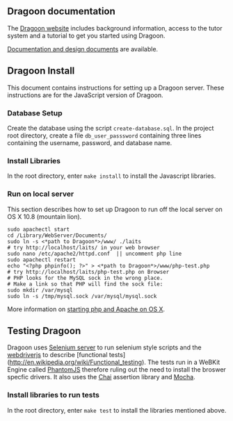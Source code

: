 ## Dragoon documentation ##

The [Dragoon website](http://dragoon.asu.edu) includes
background information, access to the tutor system and a
tutorial to get you started using Dragoon.

[Documentation and design documents](documentation/README.md) are
available.

## Dragoon Install ##

This document contains instructions for setting up a Dragoon server.
These instructions are for the JavaScript version of Dragoon.

### Database Setup ###

Create the database using the script `create-database.sql`.
In the project root directory, create a file `db_user_passsword`
containing three lines containing the username, password, and 
database name.

### Install Libraries ###

In the root directory, enter `make install` to install the Javascript
libraries.

### Run on local server ###

This section describes how to set up Dragoon to run off the 
local server on OS X 10.8 (mountain lion).

    sudo apachectl start
    cd /Library/WebServer/Documents/
    sudo ln -s <*path to Dragoon*>/www/ ./laits 
    # try http://localhost/laits/ in your web browser
    sudo nano /etc/apache2/httpd.conf  || uncomment php line
    sudo apachectl restart
    echo "<?php phpinfo(); ?>" > <*path to Dragoon*>/www/php-test.php 
    # try http://localhost/laits/php-test.php on Browser
	# PHP looks for the MySQL sock in the wrong place.
	# Make a link so that PHP will find the sock file:
	sudo mkdir /var/mysql
	sudo ln -s /tmp/mysql.sock /var/mysql/mysql.sock

More information on [starting php and Apache on OS X](http://akrabat.com/computing/setting-up-php-mysql-on-os-x-10-8-mountain-lion).

## Testing Dragoon ##

Dragoon uses [Selenium server](http://docs.seleniumhq.org/download/) to run selenium style scripts and the [webdriverjs](https://github.com/webdriverio/webdriverio/) to describe [functional tests] (http://en.wikipedia.org/wiki/Functional_testing). The tests run in a WeBKit Engine called [PhantomJS](http://phantomjs.org/) therefore ruling out the need to install the broswer specfic drivers. It also uses the [Chai](http://chaijs.com/) assertion library and [Mocha](http://visionmedia.github.io/mocha/). 


### Install libraries to run tests ###

In the root directory, enter `make test` to install the libraries mentioned above.
